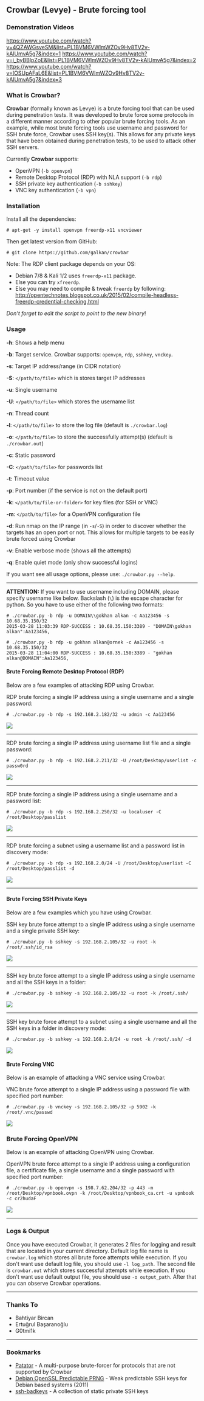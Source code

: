 ## Crowbar (Levye) - Brute forcing tool

### Demonstration Videos

https://www.youtube.com/watch?v=4QZAWGsveSM&list=PL1BVM6VWlmWZOv9Hv8TV2v-kAlUmvA5g7&index=1
https://www.youtube.com/watch?v=i_byBBlpZoE&list=PL1BVM6VWlmWZOv9Hv8TV2v-kAlUmvA5g7&index=2
https://www.youtube.com/watch?v=IOSUpAFaL6E&list=PL1BVM6VWlmWZOv9Hv8TV2v-kAlUmvA5g7&index=3

### What is Crowbar?

**Crowbar** (formally known as Levye) is a brute forcing tool that can be used during penetration tests. It was developed to brute force some protocols in a different manner according to other popular brute forcing tools. As an example, while most brute forcing tools use username and password for SSH brute force, Crowbar uses SSH key(s). This allows for any private keys that have been obtained during penetration tests, to be used to attack other SSH servers.

Currently **Crowbar** supports:

- OpenVPN (`-b openvpn`)
- Remote Desktop Protocol (RDP) with NLA support (`-b rdp`)
- SSH private key authentication (`-b sshkey`)
- VNC key authentication (`-b vpn`)


### Installation

Install all the dependencies:

```
# apt-get -y install openvpn freerdp-x11 vncviewer
```

Then get latest version from GitHub:

```
# git clone https://github.com/galkan/crowbar
```

Note: The RDP client package depends on your OS:

+ Debian 7/8 & Kali 1/2 uses `freerdp-x11` package.
+ Else you can try `xfreerdp`.
+ Else you may need to compile & tweak `freerdp` by following: http://opentechnotes.blogspot.co.uk/2015/02/compile-headless-freerdp-credential-checking.html

_Don't forget to edit the script to point to the new binary_!

### Usage

**-h**: Shows a help menu

**-b**: Target service. Crowbar supports: `openvpn`, `rdp`, `sshkey`, `vnckey`.

**-s**: Target IP address/range (in CIDR notation)

**-S**: `</path/to/file>` which is stores target IP addresses

**-u**: Single username

**-U**: `</path/to/file>` which stores the username list

**-n**: Thread count

**-l**: `</path/to/file>` to store the log file (default is `./crowbar.log`)

**-o**: `</path/to/file>` to store the successfully attempt(s) (default is `./crowbar.out`)

**-c**: Static password

**-C**: `</path/to/file>` for passwords list

**-t**: Timeout value

**-p**: Port number (if the service is not on the default port)

**-k**: `</path/to/file-or-folder>` for key files (for SSH or VNC)

**-m**: `</path/to/file>` for a OpenVPN configuration file

**-d**: Run nmap on the IP range (in `-s`/`-S`) in order to discover whether the targets has an open port or not. This allows for multiple targets to be easily brute forced using Crowbar

**-v**: Enable verbose mode (shows all the attempts)

**-q**: Enable quiet mode (only show successful logins)

If you want see all usage options, please use: `./crowbar.py --help`.

- - -

**ATTENTION:** If you want to use username including DOMAIN, please specify username like below. Backslash (`\`) is the escape character for python. So you have to use either of the following two formats:

```
# ./crowbar.py -b rdp -u DOMAIN\\gokhan alkan -c Aa123456 -s 10.68.35.150/32
2015-03-28 11:03:39 RDP-SUCCESS : 10.68.35.150:3389 - "DOMAIN\gokhan alkan":Aa123456,
```

```
# ./crowbar.py -b rdp -u gokhan alkan@ornek -c Aa123456 -s 10.68.35.150/32
2015-03-28 11:04:00 RDP-SUCCESS : 10.68.35.150:3389 - "gokhan alkan@DOMAIN":Aa123456,
```



#### Brute Forcing Remote Desktop Protocol (RDP)

Below are a few examples of attacking RDP using Crowbar.



RDP brute forcing a single IP address using a single username and a single password:

```
# ./crowbar.py -b rdp -s 192.168.2.182/32 -u admin -c Aa123456
```

![](https://raw.githubusercontent.com/galkan/crowbar/master/images/crowbar-rdp.jpg)


- - -


RDP brute forcing a single IP address using username list file and a single password:

```
# ./crowbar.py -b rdp -s 192.168.2.211/32 -U /root/Desktop/userlist -c passw0rd
```

![](https://raw.githubusercontent.com/galkan/crowbar/master/images/crowvar-rdp-dosya.jpg)


- - -


RDP brute forcing a single IP address using a single username and a password list:

```
# ./crowbar.py -b rdp -s 192.168.2.250/32 -u localuser -C /root/Desktop/passlist
```

![](https://raw.githubusercontent.com/galkan/crowbar/master/images/crowvar-rdp-dosya2.jpg)


- - -


RDP brute forcing a subnet using a username list and a password list in discovery mode:

```
# ./crowbar.py -b rdp -s 192.168.2.0/24 -U /root/Desktop/userlist -C /root/Desktop/passlist -d
```

![](https://raw.githubusercontent.com/galkan/crowbar/master/images/crowvar-rdp-kadi-parola-dosya.jpg)


- - -


#### Brute Forcing SSH Private Keys

Below are a few examples which you have using Crowbar.



SSH key brute force attempt to a single IP address using a single username and a single private SSH key:

```
# ./crowbar.py -b sshkey -s 192.168.2.105/32 -u root -k /root/.ssh/id_rsa
```

![](https://raw.githubusercontent.com/galkan/crowbar/master/images/crowbar-ssh1.jpg)


- - -


SSH key brute force attempt to a single IP address using a single username and all the SSH keys in a folder:

```
# ./crowbar.py -b sshkey -s 192.168.2.105/32 -u root -k /root/.ssh/
```

![](https://raw.githubusercontent.com/galkan/crowbar/master/images/crowbar-ssh2.jpg)


- - -


SSH key brute force attempt to a subnet using a single username and all the SSH keys in a folder in discovery mode:

```
# ./crowbar.py -b sshkey -s 192.168.2.0/24 -u root -k /root/.ssh/ -d
```

![](https://raw.githubusercontent.com/galkan/crowbar/master/images/crowbar-ssh3.jpg)



#### Brute Forcing VNC

Below is an example of attacking a VNC service using Crowbar.



VNC brute force attempt to a single IP address using a password file with specified port number:

```
# ./crowbar.py -b vnckey -s 192.168.2.105/32 -p 5902 -k /root/.vnc/passwd
```

![](https://raw.githubusercontent.com/galkan/crowbar/master/images/crowbar-vnc.jpg)



### Brute Forcing OpenVPN

Below is an example of attacking OpenVPN using Crowbar.



OpenVPN brute force attempt to a single IP address using a configuration file, a certificate file, a single username and a single password with specified port number:

```
# ./crowbar.py -b openvpn -s 198.7.62.204/32 -p 443 -m /root/Desktop/vpnbook.ovpn -k /root/Desktop/vpnbook_ca.crt -u vpnbook -c cr2hudaF
```

![](https://raw.githubusercontent.com/galkan/crowbar/master/images/crowbar-vpn.jpg)



- - -

### Logs & Output

Once you have executed Crowbar, it generates 2 files for logging and result that are located in your current directory. Default log file name is `crowbar.log` which stores all brute force attempts while execution. If you don't want use default log file, you should use `-l log_path`. The second file is `crowbar.out` which stores successful attempts while execution. If you don't want use default output file, you should use `-o output_path`. After that you can observe Crowbar operations.


- - -

### Thanks To

- Bahtiyar Bircan
- Ertuğrul Başaranoğlu
- G0tmi1k



- - -

### Bookmarks

- [Patator](https://github.com/lanjelot/patator) - A multi-purpose brute-forcer for protocols that are not supported by Crowbar
- [Debian OpenSSL Predictable PRNG](https://github.com/g0tmi1k/debian-ssh) - Weak predictable SSH keys for Debian based systems (2011)
- [ssh-badkeys](https://github.com/rapid7/ssh-badkeys) - A collection of static private SSH keys
